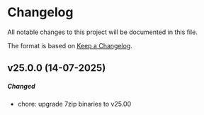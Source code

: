 # Changelog

All notable changes to this project will be documented in this file.

The format is based on [Keep a Changelog](https://keepachangelog.com/en/1.0.0/).

<!-- VERSIONS -->

## v25.0.0 (14-07-2025)

##### Changed

- chore: upgrade 7zip binaries to v25.00